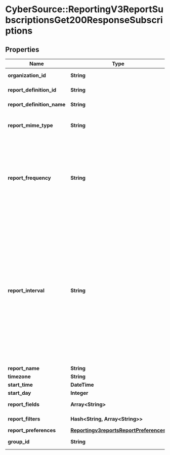 # CyberSource::ReportingV3ReportSubscriptionsGet200ResponseSubscriptions

## Properties
Name | Type | Description | Notes
------------ | ------------- | ------------- | -------------
**organization_id** | **String** | Selected Organization Id | [optional] 
**report_definition_id** | **String** | Report Definition Id | [optional] 
**report_definition_name** | **String** | Report Definition Class | [optional] 
**report_mime_type** | **String** | Report Format                          Valid values: - application/xml - text/csv  | [optional] 
**report_frequency** | **String** | &#39;Report Frequency&#39; **NOTE: Do not document USER_DEFINED Frequency field in developer center**  Valid values: - DAILY - WEEKLY - MONTHLY - USER_DEFINED  | [optional] 
**report_interval** | **String** | If the reportFrequency is User-defined, reportInterval should be in **ISO 8601 time format** Please refer the following link to know more about ISO 8601 format.[Rfc Time Format](https://en.wikipedia.org/wiki/ISO_8601#Durations)  **Example time format for 2 hours and 30 Mins:**   - PT2H30M **NOTE: Do not document reportInterval field in developer center**  | [optional] 
**report_name** | **String** | Report Name | [optional] 
**timezone** | **String** | Time Zone | [optional] 
**start_time** | **DateTime** | Start Time | [optional] 
**start_day** | **Integer** | Start Day | [optional] 
**report_fields** | **Array&lt;String&gt;** | List of all fields String values | [optional] 
**report_filters** | **Hash&lt;String, Array&lt;String&gt;&gt;** | List of filters to apply | [optional] 
**report_preferences** | [**Reportingv3reportsReportPreferences**](Reportingv3reportsReportPreferences.md) |  | [optional] 
**group_id** | **String** | Id for the selected group. | [optional] 


